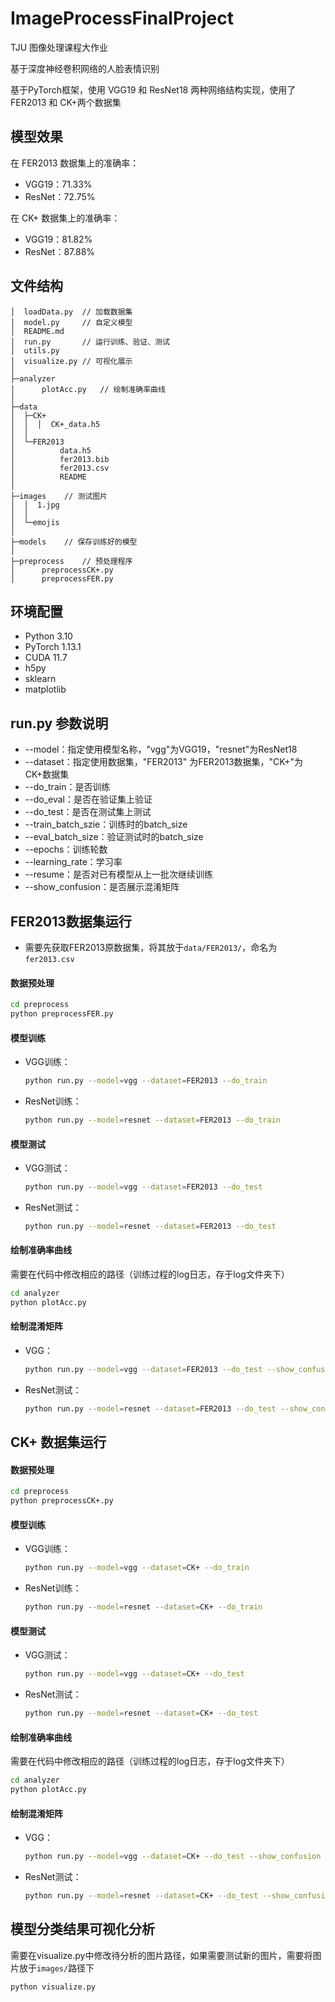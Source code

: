 # ImageProcessFinalProject

TJU 图像处理课程大作业

基于深度神经卷积网络的人脸表情识别

基于PyTorch框架，使用 VGG19 和 ResNet18 两种网络结构实现，使用了 FER2013 和 CK+两个数据集

## 模型效果

在 FER2013 数据集上的准确率：

+ VGG19：71.33%
+ ResNet：72.75%

在 CK+ 数据集上的准确率：

+ VGG19：81.82%
+ ResNet：87.88%

## 文件结构

```
│  loadData.py  // 加载数据集
│  model.py		// 自定义模型
│  README.md
│  run.py		// 运行训练、验证、测试
│  utils.py
│  visualize.py	// 可视化展示
│          
├─analyzer
│      plotAcc.py	// 绘制准确率曲线
│      
├─data
│  ├─CK+
│  │  │  CK+_data.h5
│  │          
│  └─FER2013
│          data.h5
│          fer2013.bib
│          fer2013.csv
│          README
│          
├─images	// 测试图片
│  │  1.jpg
│  │  
│  └─emojis
│      
├─models 	// 保存训练好的模型
│      
├─preprocess	// 预处理程序
│      preprocessCK+.py
│      preprocessFER.py
```

## 环境配置

+ Python 3.10
+ PyTorch 1.13.1
+ CUDA 11.7
+ h5py
+ sklearn
+ matplotlib

## run.py 参数说明

+ --model：指定使用模型名称，"vgg"为VGG19，"resnet"为ResNet18
+ --dataset：指定使用数据集，"FER2013" 为FER2013数据集，"CK+"为CK+数据集
+ --do_train：是否训练
+ --do_eval：是否在验证集上验证
+ --do_test：是否在测试集上测试
+ --train_batch_szie：训练时的batch_size
+ --eval_batch_size：验证测试时的batch_size
+ --epochs：训练轮数
+ --learning_rate：学习率
+ --resume：是否对已有模型从上一批次继续训练
+ --show_confusion：是否展示混淆矩阵

## FER2013数据集运行

+ 需要先获取FER2013原数据集，将其放于`data/FER2013/`，命名为`fer2013.csv`

#### 数据预处理

````bash
cd preprocess
python preprocessFER.py
````

#### 模型训练

+ VGG训练：

    ````bash
    python run.py --model=vgg --dataset=FER2013 --do_train
    ````

+ ResNet训练：

    ````bash
    python run.py --model=resnet --dataset=FER2013 --do_train
    ````

#### 模型测试

+ VGG测试：

    ````bash
    python run.py --model=vgg --dataset=FER2013 --do_test
    ````

+ ResNet测试：

    ````bash
    python run.py --model=resnet --dataset=FER2013 --do_test
    ````

#### 绘制准确率曲线

需要在代码中修改相应的路径（训练过程的log日志，存于log文件夹下）

````bash
cd analyzer
python plotAcc.py
````

#### 绘制混淆矩阵

+ VGG：

    ````bash
    python run.py --model=vgg --dataset=FER2013 --do_test --show_confusion
    ````

+ ResNet测试：

    ````bash
    python run.py --model=resnet --dataset=FER2013 --do_test --show_confusion
    ````

## CK+ 数据集运行

#### 数据预处理

````bash
cd preprocess
python preprocessCK+.py
````

#### 模型训练

+ VGG训练：

    ````bash
    python run.py --model=vgg --dataset=CK+ --do_train
    ````

+ ResNet训练：

    ````bash
    python run.py --model=resnet --dataset=CK+ --do_train
    ````

#### 模型测试

+ VGG测试：

    ````bash
    python run.py --model=vgg --dataset=CK+ --do_test
    ````

+ ResNet测试：

    ````bash
    python run.py --model=resnet --dataset=CK+ --do_test
    ````

#### 绘制准确率曲线

需要在代码中修改相应的路径（训练过程的log日志，存于log文件夹下）

````bash
cd analyzer
python plotAcc.py
````

#### 绘制混淆矩阵

+ VGG：

    ````bash
    python run.py --model=vgg --dataset=CK+ --do_test --show_confusion
    ````

+ ResNet测试：

    ````bash
    python run.py --model=resnet --dataset=CK+ --do_test --show_confusion
    ````

## 模型分类结果可视化分析

需要在visualize.py中修改待分析的图片路径，如果需要测试新的图片，需要将图片放于`images/`路径下

````bash
python visualize.py
````

